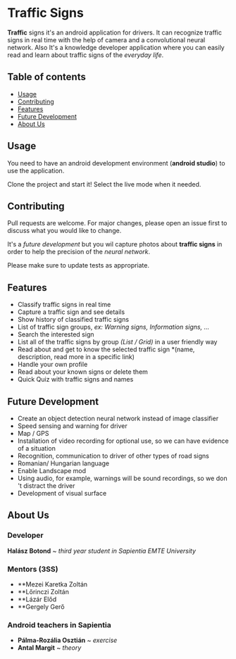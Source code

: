 # Traffic Signs

**Traffic** signs it's an android application for drivers. It can recognize traffic signs in real time with the help of camera and a convolutional neural network.
Also It's a knowledge developer application where you can easily read and learn about traffic signs of the *everyday life*.

## Table of contents
* [Usage](#usage)
* [Contributing](#contributing)
* [Features](#features)
* [Future Development](#future-development)
* [About Us](#about-us)

## Usage

You need to have an android development environment (**android studio**) to use the application.

Clone the project and start it! Select the live mode when it needed.

## Contributing
Pull requests are welcome. For major changes, please open an issue first to discuss what you would like to change.

It's a *future development* but you wil capture photos about **traffic signs** in order to help the precision of the *neural network*.

Please make sure to update tests as appropriate.

## Features

- Classify traffic signs in real time
- Capture a traffic sign and see details
- Show history of classified traffic signs
- List of traffic sign groups, *ex: Warning signs, Information signs, ...*
- Search the interested sign
- List all of the traffic signs by group *(List / Grid)* in a user friendly way
- Read about and get to know the selected traffic sign *(name, description, read more in a specific link)
- Handle your own profile
- Read about your known signs or delete them
- Quick Quiz with traffic signs and names

## Future Development

- Create an object detection neural network instead of image classifier
- Speed sensing and warning for driver
- Map / GPS
- Installation of video recording for optional use, so we can have evidence of a situation
- Recognition, communication to driver of other types of road signs
- Romanian/ Hungarian language
- Enable Landscape mod
- Using audio, for example, warnings will be sound recordings, so we don 't distract the driver
- Development of visual surface

## About Us

### Developer

**Halász Botond** ~ *third year student in Sapientia EMTE University*

### Mentors (3SS)

- **Mezei Karetka Zoltán
- **Lőrinczi Zoltán
- **Lázár Előd
- **Gergely Gerő

### Android teachers in Sapientia

- **Pálma-Rozália Osztián** ~ *exercise*
- **Antal Margit** ~ *theory*
